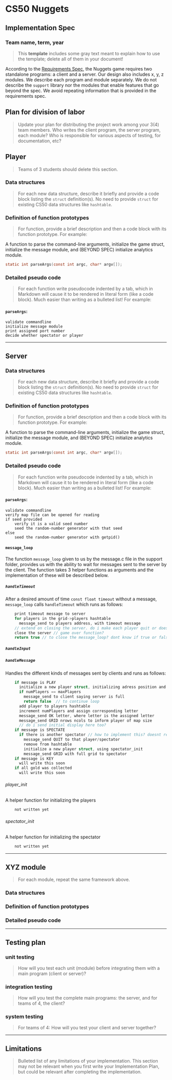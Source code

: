 # CS50 Nuggets
## Implementation Spec
### Team name, term, year

> This **template** includes some gray text meant to explain how to use the template; delete all of them in your document!

According to the [Requirements Spec](REQUIREMENTS.md), the Nuggets game requires two standalone programs: a client and a server.
Our design also includes x, y, z modules.
We describe each program and module separately.
We do not describe the `support` library nor the modules that enable features that go beyond the spec.
We avoid repeating information that is provided in the requirements spec.

## Plan for division of labor

> Update your plan for distributing the project work among your 3(4) team members.
> Who writes the client program, the server program, each module?
> Who is responsible for various aspects of testing, for documentation, etc?

## Player

> Teams of 3 students should delete this section.

### Data structures

> For each new data structure, describe it briefly and provide a code block listing the `struct` definition(s).
> No need to provide `struct` for existing CS50 data structures like `hashtable`.

### Definition of function prototypes

> For function, provide a brief description and then a code block with its function prototype.
> For example:

A function to parse the command-line arguments, initialize the game struct, initialize the message module, and (BEYOND SPEC) initialize analytics module.

```c
static int parseArgs(const int argc, char* argv[]);
```
### Detailed pseudo code

> For each function write pseudocode indented by a tab, which in Markdown will cause it to be rendered in literal form (like a code block).
> Much easier than writing as a bulleted list!
> For example:

#### `parseArgs`:

	validate commandline
	initialize message module
	print assigned port number
	decide whether spectator or player

---

## Server

### Data structures

> For each new data structure, describe it briefly and provide a code block listing the `struct` definition(s).
> No need to provide `struct` for existing CS50 data structures like `hashtable`.

### Definition of function prototypes

> For function, provide a brief description and then a code block with its function prototype.
> For example:

A function to parse the command-line arguments, initialize the game struct, initialize the message module, and (BEYOND SPEC) initialize analytics module.

```c
static int parseArgs(const int argc, char* argv[]);
```
### Detailed pseudo code

> For each function write pseudocode indented by a tab, which in Markdown will cause it to be rendered in literal form (like a code block).
> Much easier than writing as a bulleted list!
> For example:

#### `parseArgs`:

	validate commandline
	verify map file can be opened for reading
	if seed provided
		verify it is a valid seed number
		seed the random-number generator with that seed
	else
		seed the random-number generator with getpid()

#### `message_loop`

The function `message_loop` given to us by the message.c file in the support folder, provides us with the ability to wait for messages sent to the server by the client. The function takes 3 helper functions as arguments and the implementation of these will be described below.

##### `handleTimeout`

After a desired amount of time `const float timeout` without a message, `message_loop` calls `handleTimeout` which runs as follows:

```c
	print timeout message to server
	for players in the grid->players hashtable
	  message_send to players address, with timeout message
	// extend on closing the server. do i make each player quit or does quitting the server  
	close the server // game over function?
	return true // to close the message_loop? dont know if true or false
```

##### `handleInput`

##### `handleMessage`

Handles the different kinds of messages sent by clients and runs as follows:

```c
	if message is PLAY
	  initialize a new player struct, initializing adress position and name
	  if numPlayers == maxPlayers
	  	message_send to client saying server is full
		return false  // to continue loop
	  add player to players hashtable
	  increment numPlayers and assign corresponding letter
	  message_send OK letter, where letter is the assigned letter
	  message_send GRID nrows ncols to inform player of map size 
	  // do i send initial display here too?
	if message is SPECTATE
	  if there is another spectator // how to implement this? doesnt really work with bag
	  	message_send QUIT to that player/spectator
		remove from hashtable
		initialize a new player struct, using spectator_init
		message_send GRID with full grid to spectator
	if message is KEY
	  will write this soon
	if all gold was collected
	  will write this soon
```

###### player_init

A helper function for initializing the players

```c
	not written yet
```

###### spectator_init

A helper function for initializing the spectator

```c
	not written yet
```

---

## XYZ module

> For each module, repeat the same framework above.

### Data structures

### Definition of function prototypes

### Detailed pseudo code

---

## Testing plan

### unit testing

> How will you test each unit (module) before integrating them with a main program (client or server)?

### integration testing

> How will you test the complete main programs: the server, and for teams of 4, the client?

### system testing

> For teams of 4: How will you test your client and server together?

---

## Limitations

> Bulleted list of any limitations of your implementation.
> This section may not be relevant when you first write your Implementation Plan, but could be relevant after completing the implementation.
